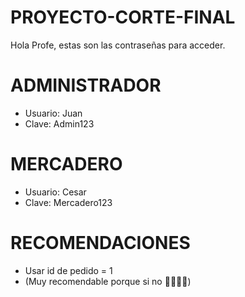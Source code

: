 # PROYECTO-CORTE-FINAL

Hola Profe, estas son las contraseñas para acceder.

# ADMINISTRADOR

- Usuario: Juan
- Clave: Admin123

# MERCADERO

- Usuario: Cesar
- Clave: Mercadero123

# RECOMENDACIONES

- Usar id de pedido = 1
- (Muy recomendable porque si no 🤯💥😫😫)
